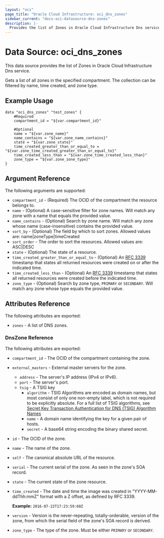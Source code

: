 ```yaml
---
layout: "oci"
page_title: "Oracle Cloud Infrastructure: oci_dns_zones"
sidebar_current: "docs-oci-datasource-dns-zones"
description: |-
  Provides the list of Zones in Oracle Cloud Infrastructure Dns service
---
```


# Data Source: oci_dns_zones
This data source provides the list of Zones in Oracle Cloud Infrastructure Dns service.

Gets a list of all zones in the specified compartment. The collection
can be filtered by name, time created, and zone type.


## Example Usage

```hcl
data "oci_dns_zones" "test_zones" {
	#Required
	compartment_id = "${var.compartment_id}"

	#Optional
	name = "${var.zone_name}"
	name_contains = "${var.zone_name_contains}"
	state = "${var.zone_state}"
	time_created_greater_than_or_equal_to = "${var.zone_time_created_greater_than_or_equal_to}"
	time_created_less_than = "${var.zone_time_created_less_than}"
	zone_type = "${var.zone_zone_type}"
}
```

## Argument Reference

The following arguments are supported:

* `compartment_id` - (Required) The OCID of the compartment the resource belongs to.
* `name` - (Optional) A case-sensitive filter for zone names. Will match any zone with a name that equals the provided value. 
* `name_contains` - (Optional) Search by zone name. Will match any zone whose name (case-insensitive) contains the provided value.
* `sort_by` - (Optional) The field by which to sort zones. Allowed values are: name|zoneType|timeCreated
* `sort_order` - The order to sort the resources. Allowed values are: ASC|DESC  
* `state` - (Optional) The state of a resource.
* `time_created_greater_than_or_equal_to` - (Optional) An [RFC 3339](https://www.ietf.org/rfc/rfc3339.txt) timestamp that states all returned resources were created on or after the indicated time. 
* `time_created_less_than` - (Optional) An [RFC 3339](https://www.ietf.org/rfc/rfc3339.txt) timestamp that states all returned resources were created before the indicated time. 
* `zone_type` - (Optional) Search by zone type, `PRIMARY` or `SECONDARY`. Will match any zone whose type equals the provided value. 


## Attributes Reference

The following attributes are exported:

* `zones` - A list of DNS zones.

### DnsZone Reference

The following attributes are exported:

* `compartment_id` - The OCID of the compartment containing the zone.
* `external_masters` - External master servers for the zone.
	* `address` - The server's IP address (IPv4 or IPv6).
	* `port` - The server's port.
	* `tsig` - A TSIG key
		* `algorithm` - TSIG Algorithms are encoded as domain names, but most consist of only one non-empty label, which is not required to be explicitly absolute. For a full list of TSIG algorithms, see [Secret Key Transaction Authentication for DNS (TSIG) Algorithm Names](http://www.iana.org/assignments/tsig-algorithm-names/tsig-algorithm-names.xhtml#tsig-algorithm-names-1) 
		* `name` - A domain name identifying the key for a given pair of hosts.
		* `secret` - A base64 string encoding the binary shared secret.
* `id` - The OCID of the zone.
* `name` - The name of the zone.
* `self` - The canonical absolute URL of the resource.
* `serial` - The current serial of the zone. As seen in the zone's SOA record. 
* `state` - The current state of the zone resource.
* `time_created` - The date and time the image was created in "YYYY-MM-ddThh:mmZ" format with a Z offset, as defined by RFC 3339.

	**Example:** `2016-07-22T17:23:59:60Z` 
* `version` - Version is the never-repeating, totally-orderable, version of the zone, from which the serial field of the zone's SOA record is derived. 
* `zone_type` - The type of the zone. Must be either `PRIMARY` or `SECONDARY`. 

